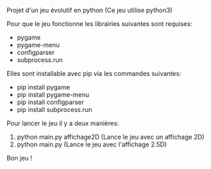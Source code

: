 Projet d'un jeu évolutif en python
(Ce jeu utilise python3)

Pour que le jeu fonctionne les librairies suivantes sont requises:
- pygame
- pygame-menu
- configparser
- subprocess.run

Elles sont installable avec pip via les commandes suivantes: 

- pip install pygame
- pip install pygame-menu
- pip install configparser
- pip install subprocess.run


Pour lancer le jeu il y a deux manières:

1. python main.py affichage2D (Lance le jeu avec un affichage 2D)
2. python main.py (Lance le jeu avec l'affichage 2.5D)


Bon jeu !
